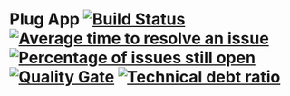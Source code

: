 # Plug App [![Build Status](https://travis-ci.org/nakyl/PlugApp.svg?branch=master)](https://travis-ci.org/nakyl/PlugApp) [![Average time to resolve an issue](http://isitmaintained.com/badge/resolution/nakyl/PlugApp.svg)](http://isitmaintained.com/project/nakyl/PlugApp "Average time to resolve an issue") [![Percentage of issues still open](http://isitmaintained.com/badge/open/nakyl/PlugApp.svg)](http://isitmaintained.com/project/nakyl/PlugApp "Percentage of issues still open") [![Quality Gate](https://sonarqube.com/api/badges/gate?key=PlugApp)](https://sonarqube.com/dashboard/index/PlugApp) [![Technical debt ratio](https://sonarqube.com/api/badges/measure?key=PlugApp&metric=sqale_debt_ratio)](https://sonarqube.com/dashboard/index/PlugApp)
